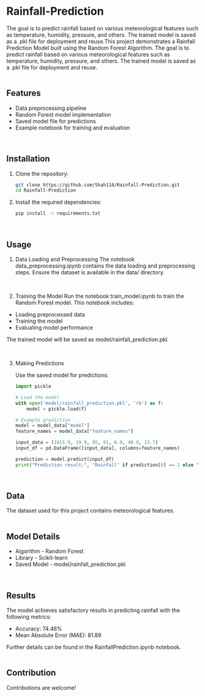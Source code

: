 # Rainfall-Prediction
The goal is to predict rainfall based on various meteorological features such as temperature, humidity, pressure, and others. The trained model is saved as a .pkl file for deployment and reuse.This project demonstrates a Rainfall Prediction Model built using the Random Forest Algorithm. The goal is to predict rainfall based on various meteorological features such as temperature, humidity, pressure, and others. The trained model is saved as a .pkl file for deployment and reuse. <br/>
<br/>

## Features
* Data preprocessing pipeline
* Random Forest model implementation
* Saved model file for predictions
* Example notebook for training and evaluation <br/>
<br/>

## Installation
1. Clone the repository:
   
   ```bash
   git clone https://github.com/Shah114/Rainfall-Prediction.git
   cd Rainfall-Prediction
   ```

2. Install the required dependencies:
   
   ```bash
   pip install -r requirements.txt
   ```

<br/>

## Usage
1. Data Loading and Preprocessing
The notebook data_preprocessing.ipynb contains the data loading and preprocessing steps. Ensure the dataset is available in the data/ directory.
<br/>

2. Training the Model
Run the notebook train_model.ipynb to train the Random Forest model. This notebook includes:

* Loading preprocessed data
* Training the model
* Evaluating model performance
  
The trained model will be saved as model/rainfall_prediction.pkl.

<br/>

3. Making Predictions <br/>

   Use the saved model for predictions:

   ```python
   import pickle
   
   # Load the model
   with open('model/rainfall_prediction.pkl', 'rb') as f:
       model = pickle.load(f)
   
   # Example prediction
   model = model_data["model"]
   feature_names = model_data["feature_names"]
   
   input_data = (1015.9, 19.9, 95, 81, 0.0, 40.0, 13.7)
   input_df = pd.DataFrame([input_data], columns=feature_names)
   
   prediction = model.predict(input_df)
   print("Prediction result:", "Rainfall" if prediction[0] == 1 else "No rainfall")
   ```

<br/>

## Data
The dataset used for this project contains meteorological features. <br/>
<br/>

## Model Details
* Algorithm - Random Forest
* Library - Scikit-learn
* Saved Model - model/rainfall_prediction.pkl <br/>
<br/>

## Results
The model achieves satisfactory results in predicting rainfall with the following metrics:

* Accuracy: 74.46%
* Mean Absolute Error (MAE): 81.89

Further details can be found in the RainfallPrediction.ipynb notebook. <br/>
<br/>

## Contribution
Contributions are welcome! <br/>
